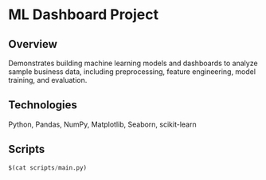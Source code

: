 # ML Dashboard Project

## Overview
Demonstrates building machine learning models and dashboards to analyze sample business data, including preprocessing, feature engineering, model training, and evaluation.

## Technologies
Python, Pandas, NumPy, Matplotlib, Seaborn, scikit-learn

## Scripts
```python
$(cat scripts/main.py)

